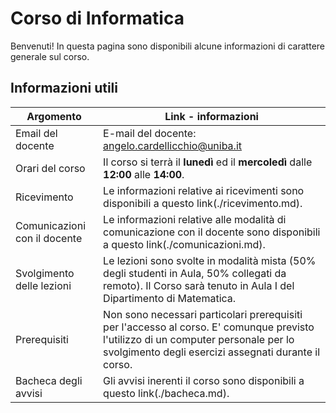 # Corso di Informatica

Benvenuti! In questa pagina sono disponibili alcune informazioni di carattere generale sul corso.

## Informazioni utili

| Argomento                    | Link - informazioni                                                                                                                                                                        |
| ---------------------------- | ------------------------------------------------------------------------------------------------------------------------------------------------------------------------------------------ |
| Email del docente            | E-mail del docente: [angelo.cardellicchio@uniba.it](mailto:angelo.cardellicchio@uniba.it)                                                                                                  |
| Orari del corso              | Il corso si terrà il **lunedì** ed il **mercoledì** dalle **12:00** alle **14:00**.                                                                                                        |
| Ricevimento                  | Le informazioni relative ai ricevimenti sono disponibili a questo link(./ricevimento.md).                                                                                                  |
| Comunicazioni con il docente | Le informazioni relative alle modalità di comunicazione con il docente sono disponibili a questo link(./comunicazioni.md).                                                                 |
| Svolgimento delle lezioni    | Le lezioni sono svolte in modalità mista (50% degli studenti in Aula, 50% collegati da remoto). Il Corso sarà tenuto in Aula I del Dipartimento di Matematica.                             |
| Prerequisiti                 | Non sono necessari particolari prerequisiti per l'accesso al corso. E' comunque previsto l'utilizzo di un computer personale per lo svolgimento degli esercizi assegnati durante il corso. |
| Bacheca degli avvisi         | Gli avvisi inerenti il corso sono disponibili a questo link(./bacheca.md).                                                                                                                 |
